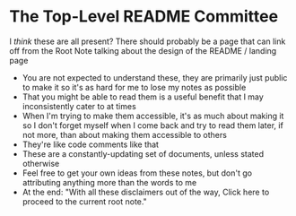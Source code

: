 # The Top-Level README Committee

I *think* these are all present? There should probably be a page that can link off from the Root Note talking about the design of the README / landing page

- You are not expected to understand these, they are primarily just public to make it so it's as hard for me to lose my notes as possible
- That you might be able to read them is a useful benefit that I may inconsistently cater to at times
- When I'm trying to make them accessible, it's as much about making it so I don't forget myself when I come back and try to read them later, if not more, than about making them accessible to others
- They're like code comments like that
- These are a constantly-updating set of documents, unless stated otherwise
- Feel free to get your own ideas from these notes, but don't go attributing anything more than the words to me
- At the end: "With all these disclaimers out of the way, Click here to proceed to the current root note."
